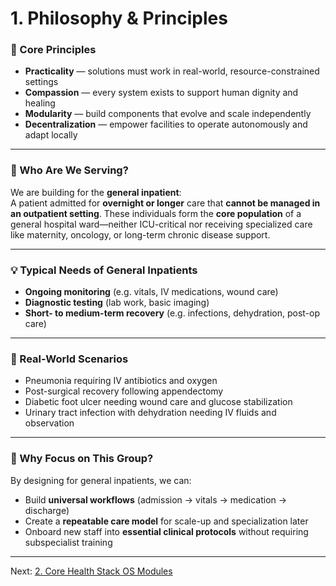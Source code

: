 # 1. Philosophy & Principles

### 🌱 Core Principles
- **Practicality** — solutions must work in real-world, resource-constrained settings  
- **Compassion** — every system exists to support human dignity and healing  
- **Modularity** — build components that evolve and scale independently  
- **Decentralization** — empower facilities to operate autonomously and adapt locally  

---

### 🎯 Who Are We Serving?

We are building for the **general inpatient**:  
A patient admitted for **overnight or longer** care that **cannot be managed in an outpatient setting**. These individuals form the **core population** of a general hospital ward—neither ICU-critical nor receiving specialized care like maternity, oncology, or long-term chronic disease support.

---

### 💡 Typical Needs of General Inpatients
- **Ongoing monitoring** (e.g. vitals, IV medications, wound care)  
- **Diagnostic testing** (lab work, basic imaging)  
- **Short- to medium-term recovery** (e.g. infections, dehydration, post-op care)

---

### 📌 Real-World Scenarios

- Pneumonia requiring IV antibiotics and oxygen  
- Post-surgical recovery following appendectomy  
- Diabetic foot ulcer needing wound care and glucose stabilization  
- Urinary tract infection with dehydration needing IV fluids and observation  

---

### 🧭 Why Focus on This Group?

By designing for general inpatients, we can:
- Build **universal workflows** (admission → vitals → medication → discharge)  
- Create a **repeatable care model** for scale-up and specialization later  
- Onboard new staff into **essential clinical protocols** without requiring subspecialist training  

---

Next: [2. Core Health Stack OS Modules](core_modules.md)